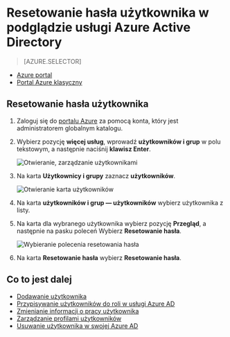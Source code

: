 <properties
    pageTitle="Resetowanie hasła użytkownika w podglądzie usługi Azure Active Directory | Microsoft Azure"
    description="Wyjaśniono, jak zresetować hasło użytkownika w usłudze Active Directory platformy Azure"
    services="active-directory"
    documentationCenter=""
    authors="curtand"
    manager="femila"
    editor=""/>

<tags
    ms.service="active-directory"
    ms.workload="identity"
    ms.tgt_pltfrm="na"
    ms.devlang="na"
    ms.topic="article"
    ms.date="10/13/2016"
    ms.author="curtand"/>

# <a name="reset-the-password-for-a-user-in-azure-active-directory-preview"></a>Resetowanie hasła użytkownika w podglądzie usługi Azure Active Directory

> [AZURE.SELECTOR]
- [Azure portal](active-directory-users-reset-password-azure-portal.md)
- [Portal Azure klasyczny](active-directory-create-users-reset-password.md)


## <a name="how-to-reset-the-password-for-a-user"></a>Resetowanie hasła użytkownika

1.  Zaloguj się do [portalu Azure](https://portal.azure.com) za pomocą konta, który jest administratorem globalnym katalogu.

2.  Wybierz pozycję **więcej usług**, wprowadź **użytkowników i grup** w polu tekstowym, a następnie naciśnij **klawisz Enter**.

    ![Otwieranie, zarządzanie użytkownikami](./media/active-directory-users-reset-password-azure-portal/create-users-user-management.png)

3.  Na karta **Użytkownicy i grupy** zaznacz **użytkowników**.

    ![Otwieranie karta użytkowników](./media/active-directory-users-reset-password-azure-portal/create-users-open-users-blade.png)

4. Na karta **użytkowników i grup — użytkowników** wybierz użytkownika z listy.

5. Na karta dla wybranego użytkownika wybierz pozycję **Przegląd**, a następnie na pasku poleceń Wybierz **Resetowanie hasła**.

    ![Wybieranie polecenia resetowania hasła](./media/active-directory-users-reset-password-azure-portal/create-users-reset-password-command.png)

6. Na karta **Resetowanie hasła** wybierz **Resetowanie hasła**.

## <a name="whats-next"></a>Co to jest dalej

- [Dodawanie użytkownika](active-directory-users-create-azure-portal.md)
- [Przypisywanie użytkowników do roli w usługi Azure AD](active-directory-users-assign-role-azure-portal.md)
- [Zmienianie informacji o pracy użytkownika](active-directory-users-work-info-azure-portal.md)
- [Zarządzanie profilami użytkowników](active-directory-users-profile-azure-portal.md)
- [Usuwanie użytkownika w swojej Azure AD](active-directory-users-delete-user-azure-portal.md)
